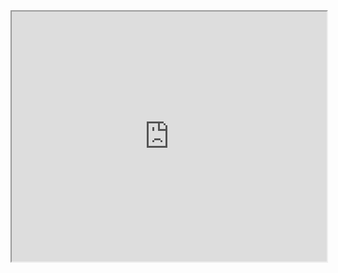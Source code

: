 <div class="wrap">
      <section class="content">
    <div class="frame-wrapper" id="frame-wrapper">
      <iframe class="frame" src="https://ld-wp73.template-help.com/wordpress/prod_1665/v1/" width="100%" height="400px" title="Plantilla de vista previa" sandbox="allow-forms allow-same-origin allow-scripts allow-top-navigation allow-popups"></iframe>          </div>
  </section>
  </div>